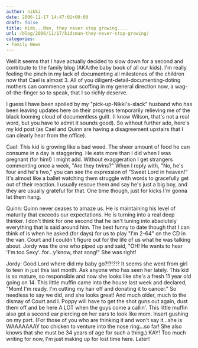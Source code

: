```yaml
---
author: nikki
date: 2006-11-17 14:47:01+00:00
draft: false
title: Kids...Man, they never stop growing....
url: /blog/2006/11/17/kidsman-they-never-stop-growing/
categories:
- Family News
---
```


Well it seems that I have actually decided to slow down for a second and contribute to the family blog (AKA:the baby book of all our kids).  I'm really feeling the pinch in my lack of documenting all milestones of the children now that Cael is almost 3.  All of you diligent-detail-documenting-doting mothers can commence your scoffing in my general direction now, a wag-of-the-finger so to speak, that I so richly deserve.

I guess I have been spoiled by my "pick-up-Nikki's-slack" husband who has been leaving updates here on their progress temporarily relieving me of the black looming cloud of documentless guilt.  (I know Wilson, that's not a real word, but you have to admit it sounds good).
So without further ado, here's my kid post (as Cael and Quinn are having a disagreement upstairs that I can clearly hear from the office).

Cael:  This kid is growing like a bad weed.  The sheer amount of food he can consume in a day is staggering.  He eats more than I did when I was pregnant (for him!) I might add.  Without exaggeration I get strangers commenting once a week, "Are they twins?"  When I reply with, "No, he's four and he's two," you can see the expression of "Sweet Lord in heaven!" It's almost like a ballet watching them struggle with words to gracefully get out of their reaction.  I usually rescue them and say he's just a big boy, and they are usually grateful for that.  One time though, just for kicks I'm gonna let them hang.

Quinn: Quinn never ceases to amaze us.  He is maintaining his level of maturity that exceeds our expectations.  He is turning into a real deep thinker. I don't think for one second that he isn't tuning into absolutely everything that is said around him.  The best funny to date though that I can think of is when he asked (for days) for us to play "I'm 2-64" on the CD in the van.  Court and I couldn't figure out for the life of us what he was talking about.  Jordy was the one who piped up and said, "OH! He wants to hear 'I'm too Sexy'..for...y'know, that song!" She was right!

Jordy:  Good Lord where did my baby go?!?!?!? It seems she went from girl to teen in just this last month.  Ask anyone who has seen her lately.  This kid is so mature, so responsible and now she looks like she's a fresh 11 year old going on 14.  This little muffin came into the house last week and declared, "Mom! I'm ready.  I'm cutting my hair off and donating it to cancer." So needless to say we did, and she looks great!  And much older, much to the dismay of Court and I.  Poppy will have to get the shot guns out again, dust them off and be here A LOT when the guys come a callin'.  This little muffin also got a second ear piercing on her ears to look like mom.  Insert gushing on my part. (For those of you who are thinking it and won't say it...she is WAAAAAAAY too chicken to venture into the nose ring...so far!  She also knows that she must be 34 years of age for such a thing.)
KAY!  Too much writing for now, I'm just making up for lost time here.   Later!
